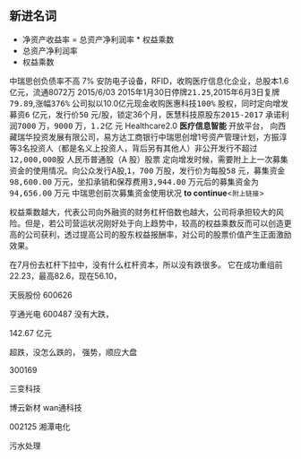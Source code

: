 ## 新进名词
- 净资产收益率 = 总资产净利润率 * 权益乘数
- 总资产净利润率 
- 权益乘数

中瑞思创负债率不高 7%
安防电子设备，RFID，收购医疗信息化企业，总股本1.6亿元，流通8072万
2015/6/03
2015年1月30日停牌<kbd>21.25</kbd>,2015年6月3日复牌<kbd>79.89</kbd>,涨幅<kbd>376%</kbd>
公司拟以10.0亿元现金收购医惠科技<kbd>100%</kbd> 股权，同时定向增发募资<kbd>6</kbd> 亿元，发行价<kbd>50</kbd> 元/股，锁定36个月，医慧科技原股东<kbd>2015-2017</kbd> 承诺利润<kbd>7000</kbd> 万，<kbd>9000</kbd> 万，<kbd>1.2亿</kbd> 元 Healthcare2.0 __医疗信息智能__ 开放平台，
向西藏瑞华投资发展有限公司，易方达工商银行中瑞思创增1号资产管理计划，方振淳等3名投资人（都是名义上投资人，背后另有其他人）非公开发行不超过<kbd>12,000,000股</kbd> 人民币普通股（A 股）股票
定向增发时候，需要附上上一次募集资金的使用情况。向公众发行A股,<kbd>1，700</kbd> 万股，发行价为每股<kbd>58</kbd> 元，募集资金<kbd>98,600.00</kbd> 万元，坐扣承销和保荐费用<kbd>3,944.00</kbd> 万元后的募集资金为<kbd>94,656.00</kbd> 万元
中瑞思创前次募集资金使用状况 __to continue__<`附上链接`>

权益乘数越大，代表公司向外融资的财务杠杆倍数也越大，公司将承担较大的风险。但是，若公司营运状况刚好处于向上趋势中，较高的权益乘数反而可以创造更高的公司获利，透过提高公司的股东权益报酬率，对公司的股票价值产生正面激励效果。



在7月份去杠杆下拉中，没有什么杠杆资本，所以没有跌很多。
它在成功重组前22.23，最高82.6，现在56.10， 



天辰股份 600626


亨通光电 600487
没有大跌，

142.67 亿元


超跌，没怎么跌的，
强势，顺应大盘

300169

三变科技

博云新材
wan通科技

002125 湘潭电化

污水处理



